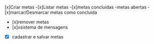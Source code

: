 [x]Criar metas
-[x]Listar metas
-[x]metas concluidas
-metas abertas
-[x]marcar/Desmarcar metas como concluida
- [x]remover metas
- [x]xsistema de mensagens
- [x] cadastrar e salvar metas
